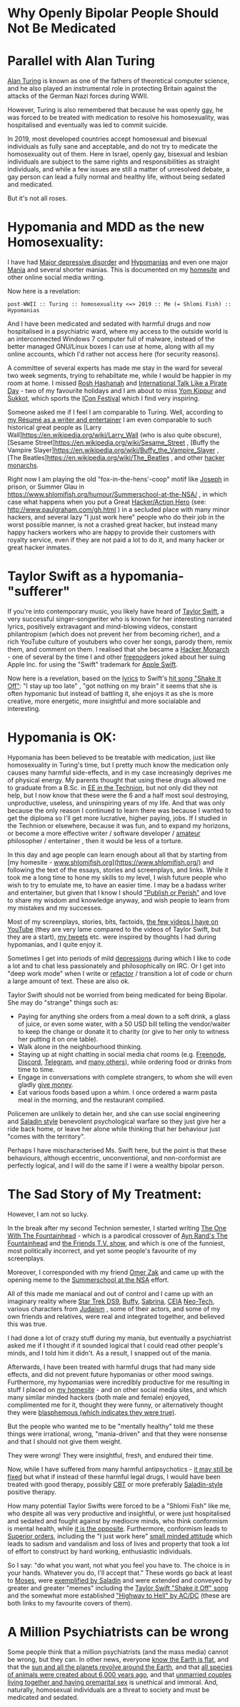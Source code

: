 # Why Openly Bipolar People Should Not Be Medicated

Parallel with Alan Turing
=========================

[Alan Turing](https://en.wikipedia.org/wiki/Alan_Turing) is known as one
of the fathers of theoretical computer science, and he also played an
instrumental role in protecting Britain against the attacks of the German
Nazi forces during WWII.

However, Turing is also remembered that because he was openly
[gay](https://en.wikipedia.org/wiki/Homosexuality), he was forced to be
treated with medication to resolve his homosexuality, was hospitalised and
eventually was led to commit suicide.

In 2019, most developed countries accept homosexual and bisexual individuals
as fully sane and acceptable, and do not try to medicate the homosexuality out
of them. Here in Israel, openly gay, bisexual and lesbian individuals are
subject to the same rights and responsibilities as straight individuals, and
while a few issues are still a matter of unresolved debate, a gay person
can lead a fully normal and healthy life, without being sedated and medicated.

But it's not all roses.

Hypomania and MDD as the new Homosexuality:
===========================================

I have had [Major depressive disorder](https://en.wikipedia.org/wiki/Major_depressive_disorder) and
[Hypomanias](https://en.wikipedia.org/wiki/Hypomania) and even one major
[Mania](https://en.wikipedia.org/wiki/Mania) and several shorter manias.
This is documented on my [homesite](https://www.shlomifish.org/) and
other online social media writing.

Now here is a revelation:

```
post-WWII :: Turing :: homosexuality <=> 2019 :: Me (= Shlomi Fish) :: Hypomanias
```

And I have been medicated and sedated with harmful drugs and now hospitalised
in a psychiatric ward, where my access to the outside world is an
interconnected Windows 7 computer full of malware, instead of the
better managed GNU/Linux boxes I can use at home, along with all my online
accounts, which I'd rather not access here (for security reasons).

A committee of several experts has made me stay in the ward for several
two week segments, trying to rehabiltate me, while I would be happier in my room
at home. I missed [Rosh Hashanah](https://en.wikipedia.org/wiki/Rosh_Hashanah) and
[International Talk Like a Pirate Day](https://en.wikipedia.org/wiki/International_Talk_Like_a_Pirate_Day) -
two of my favourite holidays and I am about to miss
[Yom Kippur](https://en.wikipedia.org/wiki/Yom_Kippur) and [Sukkot](https://en.wikipedia.org/wiki/Sukkot), which sports the [ICon Festival](http://2019.iconfestival.org.il/) which I find very inspiring.

Someone asked me if I feel I am comparable to Turing. Well, according to
[my Résumé as a writer and entertainer](https://www.shlomifish.org/me/resumes/Shlomi-Fish-Resume-as-Writer-Entertainer.html)
I am even comparable to such historical great people as
[Larry Wall]https://en.wikipedia.org/wiki/Larry_Wall (who is also quite obscure),
[Sesame Street]https://en.wikipedia.org/wiki/Sesame_Street ,
[Buffy the Vampire Slayer]https://en.wikipedia.org/wiki/Buffy_the_Vampire_Slayer ,
[The Beatles]https://en.wikipedia.org/wiki/The_Beatles , and
other [hacker monarchs](https://www.shlomifish.org/philosophy/philosophy/putting-cards-on-the-table-2019-2020/#hacker-monarchs).

Right now I am playing the old "fox-in-the-hens'-coop" motif like
[Joseph](https://en.wikipedia.org/wiki/Joseph_%28Genesis%29) in prison,
or Summer Glau in https://www.shlomifish.org/humour/Summerschool-at-the-NSA/ , in which case what happens when you put a Great
[Hacker/Action Hero](https://www.shlomifish.org/philosophy/philosophy/putting-all-cards-on-the-table-2013/#david_and_goliath) (see:
http://www.paulgraham.com/gh.html ) in a secluded place with many
minor hackers, and several lazy "I just work here" people who do their job
in the worst possible manner, is not a crashed great hacker, but instead many
happy hackers workers who are happy to provide their customers with royalty
service, even if they are not paid a lot to do it, and many hacker or great
hacker inmates.

Taylor Swift as a hypomania-"sufferer"
======================================

If you're into contemporary music, you likely have heard of [Taylor
Swift](https://en.wikipedia.org/wiki/Taylor_Swift), a very successful
singer-songwriter who is known for her interesting narrated lyrics, positively
extravagant and mind-blowing videos, constant philantropism (which does not
prevent her from becoming richer), and a rich YouTube culture of youtubers who
cover her songs, parody them, remix them, and comment on them. I realised that
she became a [Hacker Monarch](https://www.shlomifish.org/me/rindolf/) - one of
several by the time I and other [freenode](https://freenode.net)ers joked about
her suing Apple Inc. for using the "Swift" trademark for [Apple
Swift](https://en.wikipedia.org/wiki/Swift_%40programming_language%41).

Now here is a revelation, based on the [lyrics](https://duckduckgo.com/?q=lyrics+taylor+swift+shake+it+off) to Swift's [hit song "Shake It Off"](https://www.youtube.com/watch?v=nfWlot6h_JM): "I stay up too late" , "got nothing on my brain"
it seems that she is often hypomanic but instead of battling it, she enjoys
it as she is more creative, more energetic, more insightful and more socialable
and interesting.

Hypomania is OK:
================

Hypomania has been believed to be treatable with medication, just like
homosexuality in Turing's time, but I pretty much know the medication only
causes many harmful side-effects, and in my case increasingly deprives me of
physical energy. My parents thought that using these drugs allowed me to
graduate from a B.Sc. in [EE in the
Technion](https://github.com/shlomif/my-real-person-fan-fiction#the-technion-vs-project-euler),
but not only did they not help, but I now know that these were the 6 and a half
most soul destroying, unproductive, useless, and uninspiring years of my life.
And that was only because the only reason I continued to learn there was
because I wanted to get the diploma so I'll get more lucrative, higher paying,
jobs. If I studied in the Technion or elsewhere, because it was fun, and to
expand my horizons, or become a more effective writer / software developer /
[amateur](https://www.shlomifish.org/humour/fortunes/show.cgi?id=paul-graham-what-ameteur-meant)
philosopher / entertainer , then it would be less of a torture.

In this day and age people can learn enough about all that by starting from [my
homesite - www.shlomifish.org](https://www.shlomifish.org/) and following the
text of the essays, stories and screenplays, and links. While it took me a long
time to hone my skills to my level, I wish future people who wish to try to
emulate me, to have an easier time. I may be a badass writer and entertainer,
but given that I know I should ["Publish or
Perish"](https://www.shlomifish.org/humour/bits/facts/NSA/) and love to share
my wisdom and knowledge anyway, and wish people to learn from my mistakes and
my successes.

Most of my screenplays, stories, bits, factoids, [the few videos I have on
YouTube](https://www.youtube.com/user/ShlomiFish) (they are very lame compared
to the videos of Taylor Swift, but they are a start),
[my tweets](https://twitter.com/shlomif) etc. were inspired by thoughts I had
during hypomanias, and I quite enjoy it.

Sometimes I get into periods of mild
[depressions](https://en.wikipedia.org/wiki/Major_depressive_disorder) during
which I like to code a lot and to chat less passionately and philosophically on
IRC. Or I get into "deep work mode" when I write or
[refactor](https://en.wikipedia.org/wiki/Code_refactoring) / transition a lot
of code or churn a large amount of text. These are also ok.

Taylor Swift should not be worried from being medicated for being Bipolar.
She may do "strange" things such as:

* Paying for anything she orders from a meal down to a soft drink, a glass of juice, or even some water, with a 50 USD bill telling the vendor/waiter to keep the change or donate it to charity (or give to her only to witness her putting
it on one table).
* Walk alone in the neighbourhood thinking.
* Staying up at night chatting in social media chat rooms (e.g. [Freenode](https://freenode.net), [Discord](https://discordapp.com), [Telegram](https://telegram.org), and [many others](https://shlomifishswiki.branchable.com/How_Alternatives_Proliferate/)), while ordering food or drinks from time to time.
* Engage in conversations with complete strangers, to whom she will even gladly [give money](https://twitter.com/shlomif/status/1175578541292957696).
* Eat various foods based upon a whim. I once ordered a warm pasta meal in the morning, and the restaurant complied.

Policemen are unlikely to detain her,
and she can use social engineering and [Saladin style](http://shlomifishswiki.branchable.com/Saladin_Style/) benevolent psychological warfare so they just give
her a ride back home, or leave her alone while thinking that her
behaviour just "comes with the territory".

Perhaps I have mischaracterised Ms. Swift here, but the point is that these
behaviours, although eccentric, unconventional, and non-conformist are perfectly
logical, and I will do the same if I were a wealthy bipolar person.

The Sad Story of My Treatment:
==============================

However, I am not so lucky.

In the break after my second Technion semester, I started writing [The One With
The Fountainhead](https://www.shlomifish.org/humour/TOneW-the-Fountainhead/) - which is a
parodical crossover of [Ayn Rand's The
Fountainhead](https://en.wikipedia.org/wiki/The_Fountainhead) and [the Friends
T.V. show](https://en.wikipedia.org/wiki/Friends), and which is one of the
funniest, most politically incorrect, and yet some people's favourite of my
screenplays.

Moreover, I corresponded with my friend [Omer Zak](https://zak.co.il/) and
came up with the opening meme to the [Summerschool at the NSA](https://www.shlomifish.org/philosophy/SummerNSA/) effort.

All of this made me maniacal and out of control and I came up with an imaginary
reality where [Star Trek DS9](https://memory-alpha.fandom.com/wiki/Star_Trek:_Deep_Space_Nine), [Buffy](https://en.wikipedia.org/wiki/Buffy_the_Vampire_Slayer),
[Sabrina](https://en.wikipedia.org/wiki/Sabrina_the_Teenage_Witch_%281996_TV_series%29), [CEIA](https://en.wikipedia.org/wiki/Clarissa_Explains_It_All)
[Neo-Tech](https://rationalwiki.org/wiki/Neo-Tech), various
characters from [Judaism](https://en.wikipedia.org/wiki/Judaism)
, some of their actors, and some of my own friends and relatives, were real and
integrated together, and believed this was true.

I had done a lot of crazy stuff during my mania, but eventually a psychiatrist
asked me if I thought if it sounded logical that I could read other people's
minds, and I told him it didn't. As a result, I snapped out of the mania.

Afterwards, I have been treated with harmful drugs that had many side effects, and did not
prevent future hypomanias or other mood swings. Furthermore, my hypomanias were
incredibly productive for me resulting in stuff I placed on [my
homesite](https://www.shlomifish.org/) - and on other social media sites, and
which many similar minded hackers (both male and female) enjoyed, complimented
me for it, thought they were funny, or alternatively thought they were
[blasphemous (which indicates they were
true)](http://shlomifishswiki.branchable.com/Encourage_criticism_and_try_to_get_offended/).

But the people who wanted me to be "mentally healthy" told me these things
were irrational, wrong, "mania-driven" and that they were nonsense and that I
should not give them weight.

They were wrong! They were insightful, fresh, and endured their time.

Now, while I have suffered from many harmful antipsychotics - [it may still be
fixed](https://twitter.com/shc_mo/status/1180165973556506626) but what if
instead of these harmful legal drugs, I would have been treated with good
therapy, possibly
[CBT](https://en.wikipedia.org/wiki/Cognitive_behavioral_therapy) or more
preferably
[Saladin-style](http://shlomifishswiki.branchable.com/Saladin_Style/) positive
therapy.

How many potential Taylor Swifts were forced to be a "Shlomi Fish" like me, who
despite all was very productive and insightful, or were just hospitalised and
sedated and fought against by mediocre minds, who think conformism is mental
health, while [it is the
opposite](https://www.shlomifish.org/philosophy/philosophy/putting-all-cards-on-the-table-2013/).
Furthermore, conformism leads to [Superior
orders](https://en.wikipedia.org/wiki/Superior_orders), including the "I just
work here" [small minded
attitude](https://www.joelonsoftware.com/2004/12/06/news-45/) which leads to
sadism and vandalism and loss of lives and property that took a lot of effort
to construct by hard working, enthusiastic individuals.

So I say: "do what you want, not what you feel you have to. The choice is in
your hands. Whatever you do, I'll accept that." These words go back at least to
[Moses](https://en.wikipedia.org/wiki/Moses), were [exemplified by
Saladin](http://shlomifishswiki.branchable.com/Saladin_Style/) and were
extended and conveyed by greater and greater "memes" including the [Taylor
Swift "Shake it Off" song](https://www.youtube.com/watch?v=T7HiMv5jygk) and the
somewhat more established ["Highway to Hell" by
AC/DC](https://www.youtube.com/watch?v=d2RZXeQc5HU) (these are both links to my
favourite covers of them).

A Million Psychiatrists can be wrong
====================================

Some people think that a million psychiatrists (and the mass media) cannot be
wrong, but they can. In other news, everyone [know the Earth is flat](https://en.wikipedia.org/wiki/Flat_Earth),
and that the [sun and all the planets revolve around the Earth](https://en.wikipedia.org/wiki/Galileo_Galilei),
and that [all species of animals were created about 6,000 years ago](https://en.wikipedia.org/wiki/Charles_Darwin),
and that [unmarried couples living together and having premarital sex](https://en.wikipedia.org/wiki/Bertrand_Russell)
is unethical and immoral. And, naturally, homosexual individuals are a threat
to society and must be medicated and sedated.
